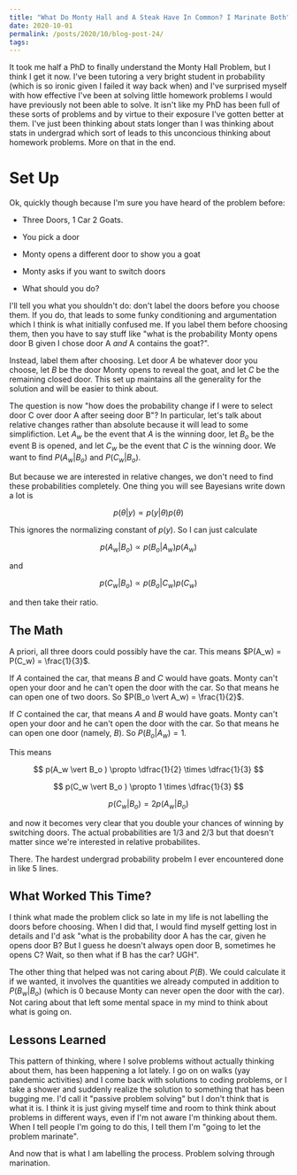 ```yaml
---
title: "What Do Monty Hall and A Steak Have In Common? I Marinate Both"
date: 2020-10-01
permalink: /posts/2020/10/blog-post-24/
tags:
---
```


It took me half a PhD to finally understand the Monty Hall Problem, but I think I get it now.  I've been tutoring a very bright student in probability (which is so ironic given I failed it way back when) and I've surprised myself with how effective I've been at solving little homework problems I would have previously not been able to solve.  It isn't like my PhD has been full of these sorts of problems and by virtue to their exposure I've gotten better at them.  I've just been thinking about stats longer than I was thinking about stats in undergrad which sort of leads to this unconcious thinking about homework problems.  More on that in the end.

# Set Up

Ok, quickly though because I'm sure you have heard of the problem before:

* Three Doors, 1 Car 2 Goats.

* You pick a door

* Monty opens a different door to show you a goat

* Monty asks if you want to switch doors

* What should you do?

I'll tell you what you shouldn't do: don't label the doors before you choose them.  If you do, that leads to some funky conditioning and argumentation which I think is what initially confused me.  If you label them before choosing them, then you have to say stuff like "what is the probability Monty opens door B given I chose door A *and* A contains the goat?".  

Instead, label them after choosing.  Let door $A$ be whatever door you choose, let $B$ be the door Monty opens to reveal the goat, and let $C$ be the remaining closed door.  This set up maintains all the generality for the solution and will be easier to think about.

The question is now "how does the probability change if I were to select door C over door A after seeing door B"?  In particular, let's talk about relative changes rather than absolute because it will lead to some simplifiction. Let $A_w$ be the event that $A$ is the winning door, let $B_o$ be the event B is opened, and let $C_w$ be the event that $C$ is the winning door.  We want to find $P(A_w \vert B_o)$ and $P(C_w \vert B_o)$.

But because we are interested in relative changes, we don't need to find these probabilities completely.  One thing you will see Bayesians write down a lot is

$$ p(\theta \vert y ) \propto p(y \vert \theta) p(\theta) $$

This ignores the normalizing constant of $p(y)$.  So I can just calculate

$$ p(A_w \vert B_o ) \propto p(B_o \vert A_w) p(A_w) $$

and

$$ p(C_w \vert B_o ) \propto p(B_o \vert C_w) p(C_w) $$

and then take their ratio.

## The Math

A priori, all three doors could possibly have the car.  This means $P(A_w) = P(C_w) = \frac{1}{3}$.

If $A$ contained the car, that means $B$ and $C$ would have goats.  Monty can't open your door and he can't open the door with the car.  So that means he can open one of two doors.  So $P(B_o \vert A_w) = \frac{1}{2}$.

If $C$ contained the car, that means $A$ and $B$ would have goats.  Monty can't open your door and he can't open the door with the car.  So that means he can open one door (namely, $B$).  So $P(B_o \vert A_w) = 1$.

This means

$$ p(A_w \vert B_o ) \propto \dfrac{1}{2} \times \dfrac{1}{3} $$

$$ p(C_w \vert B_o ) \propto 1 \times \dfrac{1}{3} $$

$$ p(C_w \vert B_o ) = 2 p (A_w \vert B_o ) $$

and now it becomes very clear that you double your chances of winning by switching doors.  The actual probabilities are $1/3$ and $2/3$ but that doesn't matter since we're interested in relative probabilites.

There.  The hardest undergrad probability probelm I ever encountered done in like 5 lines.

## What Worked This Time?

I think what made the problem click so late in my life is not labelling the doors before choosing.  When I did that, I would find myself getting lost in details and I'd ask "what is the probability door A has the car, given he opens door B?  But I guess he doesn't always open door B, sometimes he opens C? Wait, so then what if B has the car?  UGH".

The other thing that helped was not caring about $P(B)$.  We could calculate it if we wanted, it involves the quantities we already computed in addition to $P(B_w \vert B_o)$ (which is 0 because Monty can never open the door with the car).  Not caring about that left some mental space in my mind to think about what is going on.

## Lessons Learned

This pattern of thinking, where I solve problems without actually thinking about them, has been happening a lot lately.  I go on on walks (yay pandemic activities) and I come back with solutions to coding problems, or I take a shower and suddenly realize the solution to something that has been bugging me.  I'd call it "passive problem solving" but I don't think that is what it is.  I think it is just giving myself time and room to think think about problems in different ways, even if I'm not aware I'm thinking about them.  When I tell people I'm going to do this, I tell them I'm "going to let the problem marinate".

And now that is what I am labelling the process.  Problem solving through marination.